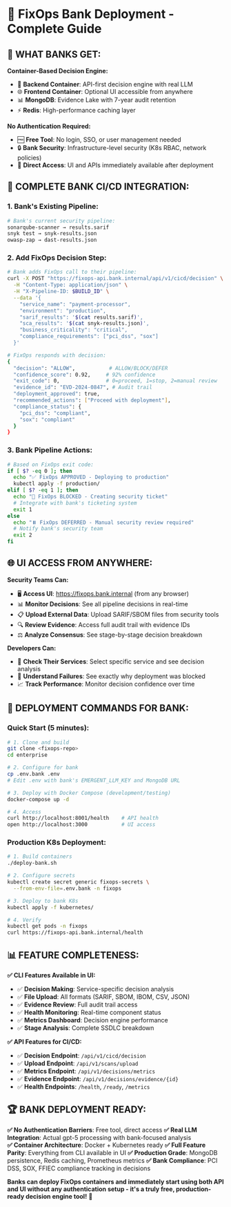 # 🏦 FixOps Bank Deployment - Complete Guide

## 🎯 **WHAT BANKS GET:**

**Container-Based Decision Engine:**
- 🐳 **Backend Container**: API-first decision engine with real LLM
- 🌐 **Frontend Container**: Optional UI accessible from anywhere  
- 📊 **MongoDB**: Evidence Lake with 7-year audit retention
- ⚡ **Redis**: High-performance caching layer

**No Authentication Required:**
- 🆓 **Free Tool**: No login, SSO, or user management needed
- 🔒 **Bank Security**: Infrastructure-level security (K8s RBAC, network policies)
- 🚀 **Direct Access**: UI and APIs immediately available after deployment

## 🔄 **COMPLETE BANK CI/CD INTEGRATION:**

### **1. Bank's Existing Pipeline:**
```bash
# Bank's current security pipeline:
sonarqube-scanner → results.sarif
snyk test → snyk-results.json  
owasp-zap → dast-results.json
```

### **2. Add FixOps Decision Step:**
```bash
# Bank adds FixOps call to their pipeline:
curl -X POST "https://fixops-api.bank.internal/api/v1/cicd/decision" \
  -H "Content-Type: application/json" \
  -H "X-Pipeline-ID: $BUILD_ID" \
  --data '{
    "service_name": "payment-processor",
    "environment": "production",
    "sarif_results": '$(cat results.sarif)',
    "sca_results": '$(cat snyk-results.json)',
    "business_criticality": "critical",
    "compliance_requirements": ["pci_dss", "sox"]
  }'

# FixOps responds with decision:
{
  "decision": "ALLOW",           # ALLOW/BLOCK/DEFER
  "confidence_score": 0.92,     # 92% confidence  
  "exit_code": 0,               # 0=proceed, 1=stop, 2=manual review
  "evidence_id": "EVD-2024-0847", # Audit trail
  "deployment_approved": true,
  "recommended_actions": ["Proceed with deployment"],
  "compliance_status": {
    "pci_dss": "compliant",
    "sox": "compliant"
  }
}
```

### **3. Bank Pipeline Actions:**
```bash
# Based on FixOps exit code:
if [ $? -eq 0 ]; then
  echo "✅ FixOps APPROVED - Deploying to production"
  kubectl apply -f production/
elif [ $? -eq 1 ]; then
  echo "🚫 FixOps BLOCKED - Creating security ticket"
  # Integrate with bank's ticketing system
  exit 1
else
  echo "⏸️ FixOps DEFERRED - Manual security review required"
  # Notify bank's security team
  exit 2
fi
```

## 🌐 **UI ACCESS FROM ANYWHERE:**

**Security Teams Can:**
- 🖥️ **Access UI**: https://fixops.bank.internal (from any browser)
- 📊 **Monitor Decisions**: See all pipeline decisions in real-time
- 📋 **Upload External Data**: Upload SARIF/SBOM files from security tools
- 🔍 **Review Evidence**: Access full audit trail with evidence IDs
- ⚖️ **Analyze Consensus**: See stage-by-stage decision breakdown

**Developers Can:**
- 📱 **Check Their Services**: Select specific service and see decision analysis
- 🔬 **Understand Failures**: See exactly why deployment was blocked
- 📈 **Track Performance**: Monitor decision confidence over time

## 🚀 **DEPLOYMENT COMMANDS FOR BANK:**

### **Quick Start (5 minutes):**
```bash
# 1. Clone and build
git clone <fixops-repo>
cd enterprise

# 2. Configure for bank
cp .env.bank .env
# Edit .env with bank's EMERGENT_LLM_KEY and MongoDB URL

# 3. Deploy with Docker Compose (development/testing)
docker-compose up -d

# 4. Access
curl http://localhost:8001/health    # API health
open http://localhost:3000           # UI access
```

### **Production K8s Deployment:**
```bash
# 1. Build containers
./deploy-bank.sh

# 2. Configure secrets
kubectl create secret generic fixops-secrets \
  --from-env-file=.env.bank -n fixops

# 3. Deploy to bank K8s
kubectl apply -f kubernetes/

# 4. Verify
kubectl get pods -n fixops
curl https://fixops-api.bank.internal/health
```

## 📊 **FEATURE COMPLETENESS:**

**✅ CLI Features Available in UI:**
- ✅ **Decision Making**: Service-specific decision analysis
- ✅ **File Upload**: All formats (SARIF, SBOM, IBOM, CSV, JSON)
- ✅ **Evidence Review**: Full audit trail access
- ✅ **Health Monitoring**: Real-time component status
- ✅ **Metrics Dashboard**: Decision engine performance
- ✅ **Stage Analysis**: Complete SSDLC breakdown

**✅ API Features for CI/CD:**
- ✅ **Decision Endpoint**: `/api/v1/cicd/decision` 
- ✅ **Upload Endpoint**: `/api/v1/scans/upload`
- ✅ **Metrics Endpoint**: `/api/v1/decisions/metrics`
- ✅ **Evidence Endpoint**: `/api/v1/decisions/evidence/{id}`
- ✅ **Health Endpoints**: `/health`, `/ready`, `/metrics`

## 🏆 **BANK DEPLOYMENT READY:**

**✅ No Authentication Barriers**: Free tool, direct access
**✅ Real LLM Integration**: Actual gpt-5 processing with bank-focused analysis  
**✅ Container Architecture**: Docker + Kubernetes ready
**✅ Full Feature Parity**: Everything from CLI available in UI
**✅ Production Grade**: MongoDB persistence, Redis caching, Prometheus metrics
**✅ Bank Compliance**: PCI DSS, SOX, FFIEC compliance tracking in decisions

**Banks can deploy FixOps containers and immediately start using both API and UI without any authentication setup - it's a truly free, production-ready decision engine tool!** 🎯

